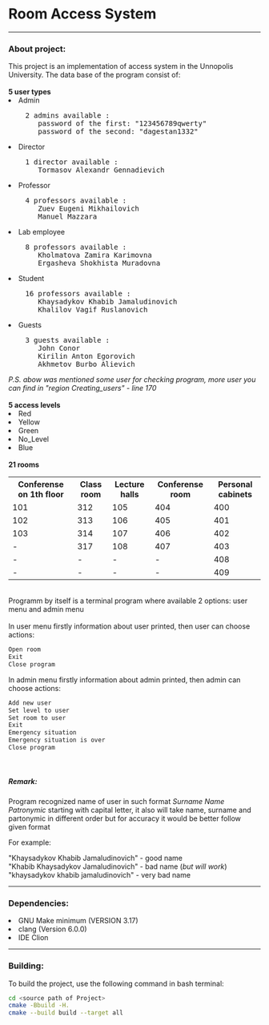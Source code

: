 
# Room Access System

<hr>
<h3>About project:</h3>
This project is an implementation of access system in the Unnopolis University. The data base of the program consist of:
<br>
<br>
<b> 5 user types </b>
<li>Admin</li>
<pre>
    2 admins available :
       password of the first: "123456789qwerty"
       password of the second: "dagestan1332"
</pre>
<li>Director</li>
<pre>
    1 director available :
       Tormasov Alexandr Gennadievich
</pre>
<li>Professor</li>
<pre>
    4 professors available :
       Zuev Eugeni Mikhailovich
       Manuel Mazzara
</pre>
<li>Lab employee</li>
<pre>
    8 professors available :
       Kholmatova Zamira Karimovna
       Ergasheva Shokhista Muradovna
</pre>
<li>Student</li>
<pre>
    16 professors available :
       Khaysadykov Khabib Jamaludinovich
       Khalilov Vagif Ruslanovich
</pre>
<li>Guests</li>
<pre>
    3 guests available :
       John Conor
       Kirilin Anton Egorovich
       Akhmetov Burbo Alievich
</pre>
<i>P.S. abow was mentioned some user for checking program, more user you can find in "region Creating_users" - line 170</i>
<br>
<br>
<b> 5 access levels </b>
<li>Red</li>
<li>Yellow</li>
<li>Green</li>
<li>No_Level</li>
<li>Blue</li>
<br>
<b> 21 rooms </b>

<table>  
<tr><th>Conferense on 1th floor</th><th>Class room</th><th>Lecture halls</th><th>Conferense room</th><th>Personal cabinets</th></tr>  
<tr><td>101</td><td>312</td><td>105</td><td>404</td><td>400</td></tr>  
<tr><td>102</td><td>313</td><td>106</td><td>405</td><td>401</td></tr>  
<tr><td>103</td><td>314</td><td>107</td><td>406</td><td>402</td></tr>  
<tr><td>-</td><td>317</td><td>108</td><td>407</td><td>403</td></tr>  
<tr><td>-</td><td>-</td><td>-</td><td>-</td><td>408</td></tr>  
<tr><td>-</td><td>-</td><td>-</td><td>-</td><td>409</td></tr>  
</table>  
<br>
Programm by itself is a terminal program where available 2 options: user menu and admin menu
<br>
<br>
In user menu firstly information about user printed,
then user can choose actions:

```bash
Open room
Exit
Close program
```
In admin menu firstly information about admin printed,
then admin can choose actions:
```bash
Add new user
Set level to user
Set room to user
Exit
Emergency situation
Emergency situation is over
Close program
```
<br>
<h5>Remark:</h5>
Program recognized name of user in such format <i>Surname Name Patronymic</i> starting with capital letter,
it also will take name, surname and partonymic in different order but for accuracy it would be better follow given format
<br>

For example:
<br>

"Khaysadykov Khabib Jamaludinovich" - good name
<br>
"Khabib Khaysadykov Jamaludinovich" - bad name (<i>but will work</i>)
<br>
"khaysadykov khabib jamaludinovich" - very bad name
<hr>

<h3>Dependencies:</h3>
<li>GNU Make minimum (VERSION 3.17) </li>
<li>clang (Version 6.0.0)</li>
<li>IDE Clion</li>

<hr>

<h3>Building:</h3>

To build the project, use the following command in bash terminal:

```bash
cd <source path of Project>
cmake -Bbuild -H.
cmake --build build --target all
```

